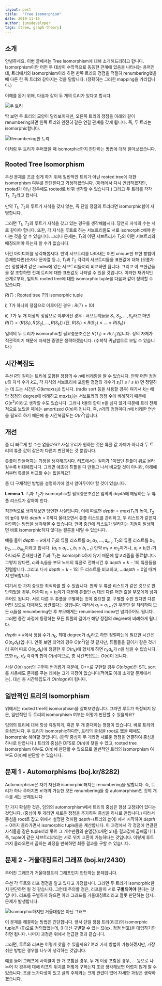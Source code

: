 ```yaml
---
layout: post
title:  "Tree Isomorphism"
date: 2019-11-15
author: junodeveloper
tags: [tree, graph-theory]
---
```


## 소개

안녕하세요. 이번 글에서는 Tree Isomorphism에 대해 소개해드리려고 합니다. Isomorphism이란 어떤 두 대상이 수학적으로 동등한 관계에 있음을 나타내는 용어인데, 트리에서의 Isomorphism이라 하면 한쪽 트리의 정점을 적절히 renumbering했을 때 다른 한 쪽 트리와 같아지는 것을 말합니다. (정확히는 그러한 mapping을 가리킵니다.)

이해를 돕기 위해, 다음과 같이 두 개의 트리가 있다고 합시다.

![두 트리](/assets/images/tree-isomorphism/1.PNG)

딱 보면 두 트리의 모양이 달라보이지만, 오른쪽 트리의 정점을 아래와 같이 renumbering하면 왼쪽 트리와 완전히 같은 연결 관계를 갖게 됩니다. 즉, 두 트리는 isomorphic합니다.

![Renumbering한 트리](/assets/images/tree-isomorphism/2.PNG)

이처럼 두 트리가 주어졌을 때 isomorphic한지 판단하는 방법에 대해 알아보겠습니다.



## Rooted Tree Isomorphism

우선 문제를 조금 쉽게 하기 위해 일반적인 트리가 아닌 rooted tree에 대한 isomorphism 여부를 판단한다고 가정하겠습니다. (아래에서 다시 언급하겠지만, rooted가 아닌 경우에도 rooted로 바꿔 생각할 수 있습니다.) 그리고 두 트리를 각각 $T_1$, $T_2$라고 합시다.

만약 $T_1$, $T_2$의 루트가 자식을 갖지 않는, 즉 단일 정점의 트리라면 isomorphic함이 자명합니다.

그러면 $T_1$, $T_2$의 루트가 자식을 갖고 있는 경우를 생각해봅시다. 당연히 자식의 수는 서로 같아야 합니다. 또한, 각 자식을 루트로 하는 서브트리들도 서로 isomorphic해야 한다는 것을 알 수 있습니다. 그러나 문제는, $T_1$의 어떤 서브트리가 $T_2$의 어떤 서브트리와 매칭되어야 하는지 알 수가 없습니다.

이런 아이디어를 생각해봅시다. 만약 서브트리를 나타내는 어떤 unique한 표현 방법이 존재한다면(숫자나 문자열 등..), $T_1$과 $T_2$ 각각의 서브트리들을 표현값에 대해 (오름차순) 정렬하여 같은 index에 있는 서브트리들끼리 비교하면 됩니다. 그리고 이 표현값들을 잘 조합하면 전체 트리에 대한 표현값도 나타낼 수 있을 것입니다. 이러한 재귀적인 관계로부터, 임의의 rooted tree에 대한 isomorphic tuple을 다음과 같이 정의할 수 있습니다.

$R(T)$ : Rooted tree $T$의 isomorphic tuple

i) $T$가 하나의 정점으로 이루어진 경우 : $R(T) = (0)$

ii) $T$가 두 개 이상의 정점으로 이루어진 경우 : 서브트리들을 $S_1, S_2, ..., S_k$라고 하면 $R(T) = (R(S_1), R(S_2), ..., R(S_k))$ (단, $R(S_1)\leq R(S_2)\leq ...\leq R(S_k)$)

임의의 두 트리가 isomorphic할 필요충분조건은 $R(T_1)=R(T_2)$입니다. 정의 자체가 직관적이기 때문에 자세한 증명은 생략하겠습니다. (수학적 귀납법으로 보일 수 있습니다.)



## 시간복잡도

우선 $R$의 길이는 트리에 포함된 정점의 수 $n$에 비례함을 알 수 있습니다. 만약 어떤 정점 $u$의 자식 수가 $k$고, 각 자식의 서브트리에 포함된 정점의 개수가 $s_i (1\leq i\leq k)$ 면 정렬하는 데 드는 시간은 $O(kmax(s_i))$ 입니다. (radix sort 등을 사용할 경우) 여기서 $k$는 해당 정점의 degree에 비례하고 $max(s_i)$는 서브트리의 정점 수에 비례하기 때문에 $O(n^2)$이라고 생각할 수도 있습니다. 그러나 $k$들의 합이 $n$을 넘지 않기 때문에 트리 전체적으로 보았을 때에는 amortized $O(n)$이 됩니다. 즉, $n$개의 정점마다 $n$에 비례한 연산을 필요로 하기 때문에 총 시간복잡도는 $O(n^2)$입니다.



## 개선

좀 더 빠르게 할 수는 없을까요? 사실 우리가 원하는 것은 튜플 값 자체가 아니라 두 트리의 튜플 값이 같은지 다른지 판단하는 것 뿐입니다.

튜플이 만들어지는 과정을 생각해봅시다. 리프에서는 길이가 1이었던 튜플이 위로 올라갈수록 비대해집니다. 그러면 애초에 튜플을 다 만들고 나서 비교할 것이 아니라, 아래에서부터 튜플을 비교할 수는 없을까요?

좀 더 구체적인 방법을 설명하기에 앞서 알아두어야 할 것이 있습니다.

**Lemma 1.** $T_1$과 $T_2$가 isomorphic할 필요충분조건은 임의의 $depth$에 해당하는 두 튜플 리스트가 같아야 한다.

직관적으로 생각해보면 당연한 사실입니다. 이에 따르면 $depth = max(T_1$의 높이$, T_2$의 높이$)$ 부터 $depth = 0$까지 올라오면서 튜플 리스트를 관리하고, 두 리스트가 같은지 확인하는 방법을 생각해볼 수 있습니다. 만약 중간에 리스트가 달라지는 지점이 발생하면 바로 isomorphic하지 않다는 결론을 내릴 수 있습니다.

예를 들어 $depth = k$에서 $T_1$의 튜플 리스트를 $a_1, a_2, ..., a_{m_1}$, $T_2$의 튜플 리스트를 $b_1, b_2, ..., b_{m_2}$이라고 합시다. ($a_i\leq a_{i+1}, b_i\leq b_{i+1}$) 만약 $m_1\neq m_2$이거나, $a_i\neq b_i$인 $i$가 하나라도 존재한다면 $T_1$과 $T_2$는 isomorphic하지 않기 때문에 알고리즘을 종료합니다. 그렇지 않다면, $a_i$와 $b_i$들을 부모 노드의 튜플로 전파시킨 후 $depth=k-1$의 튜플들을 정렬합니다. 그리고 다시 $depth=k-1$의 두 리스트를 비교하고, ...$depth=0$일 때까지 반복합니다.

여기서 한 가지 중요한 최적화를 할 수 있습니다. 만약 두 튜플 리스트가 같은 것으로 판단되었을 경우, 어차피 $a_i=b_i$이기 때문에 튜플인 $a_i$ 대신 다른 어떤 값을 부모에게 넘겨주어도 됩니다. 서로 다른 두 튜플을 구별하는 것이 중요할 뿐, 구별할 수만 있다면 다른 어떤 것으로 대체해도 상관없다는 것입니다. 따라서 $a_i=a_{i+1}$인 부분만 잘 처리하여 모든 $a_i$들을 renumbering한 후 부모에게는 renumbered index만 넘겨주어도 됩니다. 그러면 중간 과정에 등장하는 모든 튜플의 길이가 해당 정점의 degree에 비례하게 됩니다.

$depth=k$에서 정점 수가 $n_k$, 최대 degree가 $d_k$라고 하면 정렬하는데 필요한 시간은 $O(n_kd_k)$입니다. 언뜻 보면 최악의 경우 $O(n^2)$일 것 같지만, 튜플들을 길이가 같은 것끼리 묶어 따로 $O(n_kd_k)$에 정렬한 후 $O(n_k)$에 합치게 하면 $n_kd_k$가 $n$을 넘을 수 없습니다. 또한 $n_k$, $d_k$ 각각의 합이 $O(n)$이므로, 총 시간복잡도는 $O(n)$이 됩니다.

사실 $O(n)$ sort의 구현이 번거롭기 때문에, C++로 구현할 경우 $O(nlogn)$인 STL sort를 사용해도 문제를 푸는 데에는 크게 지장이 없습니다(적어도 아래 소개할 문제에서는). 대신 총 시간복잡도가 $O(nlogn)$이 됩니다.



## 일반적인 트리의 Isomorphism

위에서는 rooted tree의 isomorphism을 살펴보았습니다. 그러면 루트가 특정되지 않은, 일반적인 두 트리의 isomorphism 여부는 어떻게 판단할 수 있을까요?

임의의 트리에 대해 항상 유일하게, 혹은 두 개 존재하는 정점이 있습니다. 바로 트리의 중심입니다. 두 트리가 isomorphic하다면, 트리의 중심을 root로 했을 때에도 isomorphic 해야할 것입니다. (만약 중심이 두 개라면 새로운 정점을 연결하여 중심을 하나로 만듭니다.) 트리의 중심은 DFS로 $O(n)$에 찾을 수 있고, rooted tree isomorphism 여부도 $O(n)$에 판단할 수 있으므로 일반적인 트리의 isomorphism 여부도 $O(n)$에 판단할 수 있습니다.



## 문제 1 - Automorphisms (boj.kr/8282)

Automorphism은 자기 자신과 isomorphic해지는 renumbering을 말합니다. 즉, 트리가 하나 주어지면 $n!$개의 가능한 모든 renumbering들 중 automorphism인 것의 개수를 세는 문제입니다.

한 가지 확실한 것은, 임의의 automorphism에서 트리의 중심은 항상 고정되어 있다는 것입니다. (중심이 두 개라면 새로운 정점을 추가하여 중심을 하나로 만듭니다.) 따라서 중심을 root로 잡고 위에서 설명한 것처럼 $depth=$(트리의 높이) 에서 시작하여 $depth=0$까지 올라가면서 isomorphic tuple들을 계산합니다. 이 과정에서 각 정점에 연결된 자식들을 같은 tuple끼리 묶어 그 개수만큼의 순열값($x$개면 $x!$)을 결과값에 곱해줍니다. 즉, tuple이 같은 서브트리끼리는 서로 위치 교환이 가능하다는 것입니다. 이렇게 루트까지 올라오면서 곱하는 과정을 반복하면 최종 결과를 구할 수 있습니다.



## 문제 2 - 거울대칭트리 그래프 (boj.kr/2430)

주어진 그래프가 거울대칭트리 그래프인지 판단하는 문제입니다.

우선 각 루트와 리프 정점을 알고 있다고 가정합시다. 그러면 두 트리가 isomorphic한지 판단하면 될 것 같습니다. 그런데 주의할 점은, 리프들이 서로 **구별되어야** 한다는 것입니다. 리프를 구별하지 않으면 아래 그래프를 거울대칭트리라고 잘못 판단하는 참사..문제가 발생합니다.

![Isomorphic하지만 거울대칭은 아닌 그래프](/assets/images/tree-isomorphism/3.PNG)

이 문제를 해결하는 방법은 간단합니다. 앞서 단일 정점 트리(리프)의 isomorphic tuple은 (0)으로 정의했었는데, 0 대신 구별할 수 있는 값(ex. 정점 번호)을 대입하기만 하면 됩니다. 나머지 과정은 위에서 언급한 것과 같습니다.

그러면, 루트와 리프는 어떻게 찾을 수 있을까요? 여러 가지 방법이 가능하겠지만, 가장 쉬운 방법은 경우를 나누어 생각하는 것입니다.

예를 들어 그래프에 사이클이 한 개 포함된 경우, 두 개 이상 포함된 경우, ... 등으로 나누어 각 경우에 대해 리프의 위치를 어떻게 구하는지 조금 생각해보면 어렵지 않게 알 수 있습니다. 조금 노가다성이 있고 글의 주제와는 크게 관련이 없어 자세한 과정은 생략하겠습니다.
